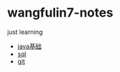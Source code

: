 # wangfulin7-notes

just learning

- [java基础](https://github.com/wangfulin7/wangfulin7-notes/blob/master/2019-08-18-JAVA%E5%9F%BA%E7%A1%80.md)
- [sql](https://github.com/wangfulin7/wangfulin7-notes/blob/master/2019-08-13-MYSQL.md)
- [git](https://github.com/wangfulin7/wangfulin7-notes/blob/master/2019-08-25-Learn-git.md)
